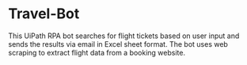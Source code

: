 # Travel-Bot
This UiPath RPA bot searches for flight tickets based on user input and sends the results via email in Excel sheet format. The bot uses web scraping to extract flight data from a booking website.
